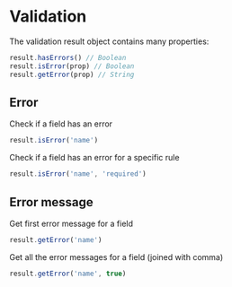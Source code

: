 # Validation

The validation result object contains many properties:

```js
result.hasErrors() // Boolean
result.isError(prop) // Boolean
result.getError(prop) // String
```

## Error

Check if a field has an error

```js
result.isError('name')
```

Check if a field has an error for a specific rule

```js
result.isError('name', 'required')
```

## Error message

Get first error message for a field

```js
result.getError('name')
```

Get all the error messages for a field (joined with comma)

```js
result.getError('name', true)
```
